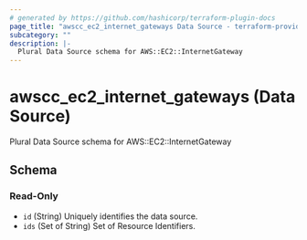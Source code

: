 ```yaml
---
# generated by https://github.com/hashicorp/terraform-plugin-docs
page_title: "awscc_ec2_internet_gateways Data Source - terraform-provider-awscc"
subcategory: ""
description: |-
  Plural Data Source schema for AWS::EC2::InternetGateway
---
```


# awscc_ec2_internet_gateways (Data Source)

Plural Data Source schema for AWS::EC2::InternetGateway



<!-- schema generated by tfplugindocs -->
## Schema

### Read-Only

- `id` (String) Uniquely identifies the data source.
- `ids` (Set of String) Set of Resource Identifiers.


